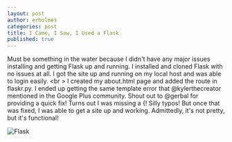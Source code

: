 ```yaml
---
layout: post
author: erholmes
categories: post
title: I Came, I Saw, I Used a Flask
published: true
---
```


Must be something in the water because I didn't have any major issues installing and getting Flask up and running. I installed and cloned Flask with no issues at all. I got the site up and running on my local host and was able to login easily. <br \> I created my about.html page and added the route in flaskr.py. I ended up getting the same template error that @kylerthecreator mentioned in the Google Plus community. Shout out to @gerbal for providing a quick fix! Turns out I was missing a {! Silly typos! But once that was fixed, I was able to get a site up and working. Admittedly, it's not pretty, but it's functional!

![Flask](http://www.unc.edu/~erholmes/flaskr.png)
